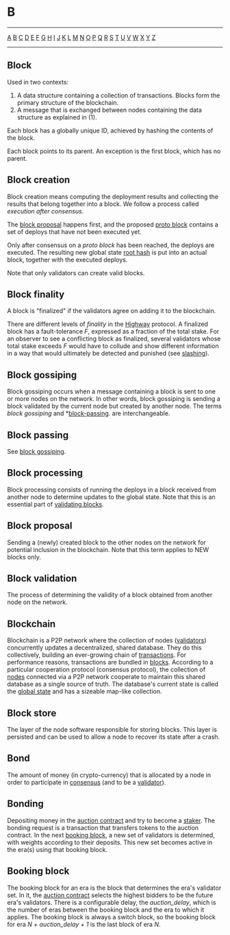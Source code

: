 # B

---

[A](A.md) [B](B.md) [C](C.md) [D](D.md) [E](E.md) [F](F.md) [G](G.md) [H](H.md) [I](I.md) [J](J.md) [K](K.md) [L](L.md) [M](M.md) [N](N.md) [O](O.md) [P](P.md) [Q](Q.md) [R](R.md) [S](S.md) [T](T.md) [U](U.md) [V](V.md) [W](W.md) [X](X.md) [Y](Y.md) [Z](Z.md)

---

## Block

Used in two contexts:

1.  A data structure containing a collection of transactions. Blocks form the primary structure of the blockchain.
2.  A message that is exchanged between nodes containing the data structure as explained in (1).

Each block has a globally unique ID, achieved by hashing the contents of the block.

Each block points to its parent. An exception is the first block, which has no parent.

## Block creation

Block creation means computing the deployment results and collecting the results that belong together into a block. We follow a process called _execution after consensus_.

The [block proposal](#id6) happens first, and the proposed [proto block](P.md#proto-block) contains a set of deploys that have not been executed yet.

Only after consensus on a _proto block_ has been reached, the deploys are executed. The resulting new global state [root hash](R.md#root-hash) is put into an actual block, together with the executed deploys.

Note that only validators can create valid blocks.

## Block finality

A block is "finalized" if the validators agree on adding it to the blockchain.

There are different levels of _finality_ in the [Highway](H.md#highway) protocol. A finalized block has a fault-tolerance _F_, expressed as a fraction of the total stake. For an observer to see a conflicting block as finalized, several validators whose total stake exceeds _F_ would have to collude and show different information in a way that would ultimately be detected and punished (see [slashing](S.md#slashing)).

## Block gossiping

Block gossiping occurs when a message containing a block is sent to one or more nodes on the network. In other words, block gossiping is sending a block validated by the current node but created by another node. The terms _block gossiping_ and \*[block-passing](#block-passing). are interchangeable.

## Block passing

See [block gossiping](#block-gossiping).

## Block processing

Block processing consists of running the deploys in a block received from another node to determine updates to the global state. Note that this is an essential part of [validating blocks](#block-validation).

## Block proposal

Sending a (newly) created block to the other nodes on the network for potential inclusion in the blockchain. Note that this term applies to NEW blocks only.

## Block validation

The process of determining the validity of a block obtained from another node on the network.

## Blockchain

Blockchain is a P2P network where the collection of nodes ([validators](V.md#validator)) concurrently updates a decentralized, shared database. They do this collectively, building an ever-growing chain of [transactions](T.md#transaction). For performance reasons, transactions are bundled in [blocks](#block). According to a particular cooperation protocol (consensus protocol), the collection of [nodes](N.md#node) connected via a P2P network cooperate to maintain this shared database as a single source of truth. The database's current state is called the [global state](G.md#global-state) and has a sizeable map-like collection.

## Block store

The layer of the node software responsible for storing blocks. This layer is persisted and can be used to allow a node to recover its state after a crash.

## Bond

The amount of money (in crypto-currency) that is allocated by a node in order to participate in [consensus](C.md#consensus) (and to be a [validator](V.md#validator)).

## Bonding

Depositing money in the [auction contract](A.md#auction-contract) and try to become a [staker](S.md#staker). The bonding request is a transaction that transfers tokens to the auction contract. In the next [booking block](#id7), a new set of validators is determined, with weights according to their deposits. This new set becomes active in the era(s) using that booking block.

## Booking block

The booking block for an era is the block that determines the era's validator set. In it, the [auction contract](A.md#auction-contract) selects the highest bidders to be the future era's validators. There is a configurable delay, the _auction_delay_, which is the number of eras between the booking block and the era to which it applies. The booking block is always a switch block, so the booking block for era _N + auction_delay + 1_ is the last block of era _N_.
